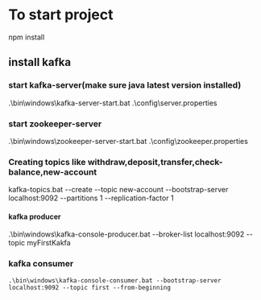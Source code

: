# To start project

  npm install 

## install kafka

###  start kafka-server(make sure java latest version installed)

 .\bin\windows\kafka-server-start.bat .\config\server.properties


###   start  zookeeper-server 
  
   .\bin\windows\zookeeper-server-start.bat .\config\zookeeper.properties


###   Creating topics like withdraw,deposit,transfer,check-balance,new-account 

  kafka-topics.bat --create --topic new-account --bootstrap-server localhost:9092 --partitions 1 --replication-factor 1

#### kafka producer

  .\bin\windows\kafka-console-producer.bat --broker-list localhost:9092 --topic myFirstKakfa

### kafka consumer

    .\bin\windows\kafka-console-consumer.bat --bootstrap-server localhost:9092 --topic first --from-beginning

